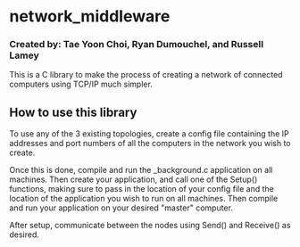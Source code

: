 # network_middleware
### Created by: Tae Yoon Choi, Ryan Dumouchel, and Russell Lamey

This is a C library to make the process of creating a network of connected computers using TCP/IP much simpler.

## How to use this library

To use any of the 3 existing topologies, create a config file containing the IP addresses and port numbers of all the computers in the network you wish to create.

Once this is done, compile and run the \_background.c application on all machines. Then create your application, and call one of the Setup() functions, making sure to pass in the location of your config file and the location of the application you wish to run on all machines. Then compile and run your application on your desired "master" computer.

After setup, communicate between the nodes using Send() and Receive() as desired.
